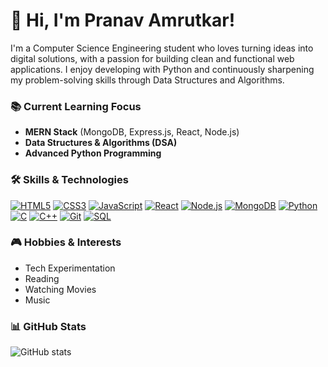 # 👋 Hi, I'm **Pranav Amrutkar**!

I'm a Computer Science Engineering student who loves turning ideas into digital solutions, with a passion for building clean and functional web applications. I enjoy developing with Python and continuously sharpening my problem-solving skills through Data Structures and Algorithms.

### 📚 Current Learning Focus

- **MERN Stack** (MongoDB, Express.js, React, Node.js)  
- **Data Structures & Algorithms (DSA)**  
- **Advanced Python Programming**

### 🛠️ Skills & Technologies

[![HTML5](https://img.shields.io/badge/HTML5-%23E34F26.svg?&style=for-the-badge&logo=html5&logoColor=white)](https://developer.mozilla.org/en-US/docs/Web/HTML)
[![CSS3](https://img.shields.io/badge/CSS3-%231572B6.svg?&style=for-the-badge&logo=css3&logoColor=white)](https://developer.mozilla.org/en-US/docs/Web/CSS)
[![JavaScript](https://img.shields.io/badge/JavaScript-%23F7DF1E.svg?&style=for-the-badge&logo=javascript&logoColor=black)](https://developer.mozilla.org/en-US/docs/Web/JavaScript)
[![React](https://img.shields.io/badge/React-%2300D9F9.svg?&style=for-the-badge&logo=react&logoColor=black)](https://reactjs.org/)
[![Node.js](https://img.shields.io/badge/Node.js-%23339933.svg?&style=for-the-badge&logo=node.js&logoColor=white)](https://nodejs.org/)
[![MongoDB](https://img.shields.io/badge/MongoDB-%2347A248.svg?&style=for-the-badge&logo=mongodb&logoColor=white)](https://www.mongodb.com/)
[![Python](https://img.shields.io/badge/Python-%2314354C.svg?&style=for-the-badge&logo=python&logoColor=white)](https://www.python.org/)
[![C](https://img.shields.io/badge/C-%2300599C.svg?&style=for-the-badge&logo=c&logoColor=white)](https://en.wikipedia.org/wiki/C_(programming_language))
[![C++](https://img.shields.io/badge/C%2B%2B-%2300599C.svg?&style=for-the-badge&logo=cplusplus&logoColor=white)](https://en.wikipedia.org/wiki/C%2B%2B)
[![Git](https://img.shields.io/badge/Git-%23F1502F.svg?&style=for-the-badge&logo=git&logoColor=white)](https://git-scm.com/)
[![SQL](https://img.shields.io/badge/SQL-%2307405E.svg?&style=for-the-badge&logo=sqlite&logoColor=white)](https://www.sql.org/)

### 🎮 Hobbies & Interests

- Tech Experimentation  
- Reading  
- Watching Movies  
- Music

### 📊 GitHub Stats

![GitHub stats](https://github-readme-stats.vercel.app/api?username=pranavamrutkar9&show_icons=true&count_private=true&hide=prs&theme=radical)
